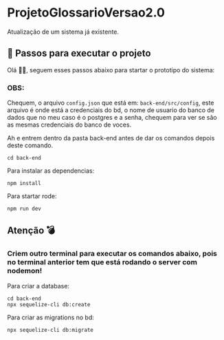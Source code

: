 # ProjetoGlossarioVersao2.0
Atualização de um sistema já existente.

## 🚀 Passos para executar o projeto
Olá 🐱‍🏍, seguem esses passos abaixo para startar o prototipo do sistema: 


### OBS: 
Chequem, o arquivo <code>config.json</code> que está em: <code>back-end/src/config</code>, este arquivo é onde está a credenciais do bd, o nome de usuario do banco de dados que no meu caso é o postgres e a senha,
chequem para ver se são as mesmas credenciais do banco de voces.


Ah e entrem dentro da pasta back-end antes de dar os comandos depois deste comando.

    cd back-end

Para instalar as dependencias:

    npm install

Para startar rode:

    npm run dev

## Atenção 💣

 ### Criem outro terminal para executar os comandos abaixo, pois no terminal anterior tem que está rodando o server com nodemon!

Para criar a database:

    cd back-end 
    npx sequelize-cli db:create
    

Para criar as migrations no bd:

    npx sequelize-cli db:migrate
